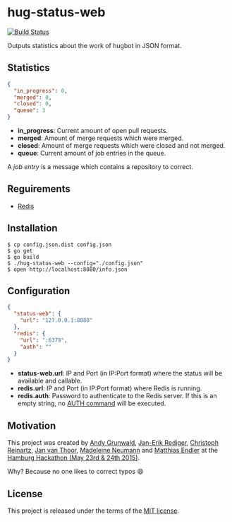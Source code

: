 # hug-status-web

[![Build Status](https://travis-ci.org/hugbotme/hug-status-web.svg?branch=master)](https://travis-ci.org/hugbotme/hug-status-web)

Outputs statistics about the work of hugbot in JSON format.

## Statistics

```json
{
  "in_progress": 0,
  "merged": 0,
  "closed": 0,
  "queue": 3
}
```

* **in_progress**: Current amount of open pull requests.
* **merged**: Amount of merge requests which were merged.
* **closed**: Amount of merge requests which were closed and not merged.
* **queue**: Current amount of job entries in the queue.

A *job entry* is a message which contains a repository to correct.

## Reguirements

* [Redis](http://redis.io/)

## Installation

```
$ cp config.json.dist config.json
$ go get
$ go build
$ ./hug-status-web --config="./config.json"
$ open http://localhost:8080/info.json
```

## Configuration

```json
{
  "status-web": {
    "url": "127.0.0.1:8080"
  },
  "redis": {
    "url": ":6379",
    "auth": ""
  }
}
```

* **status-web.url**: IP and Port (in IP:Port format) where the status will be available and callable.
* **redis.url**: IP and Port (in IP:Port format) where Redis is running.
* **redis.auth**: Password to authenticate to the Redis server. If this is an empty string, no [AUTH command](http://redis.io/commands/auth) will be executed.

## Motivation

This project was created by [Andy Grunwald](https://github.com/andygrunwald), [Jan-Erik Rediger](https://github.com/badboy), [Christoph Reinartz](https://github.com/creinartz), [Jan van Thoor](https://github.com/janvt), [Madeleine Neumann](https://github.com/madeleine-neumann) and [Matthias Endler](https://github.com/mre) at the [Hamburg Hackathon (May 23rd & 24th 2015)](http://hamburg-hackathon.de/hackathon/).

Why? Because no one likes to correct typos :smile:

## License

This project is released under the terms of the [MIT license](http://en.wikipedia.org/wiki/MIT_License).
